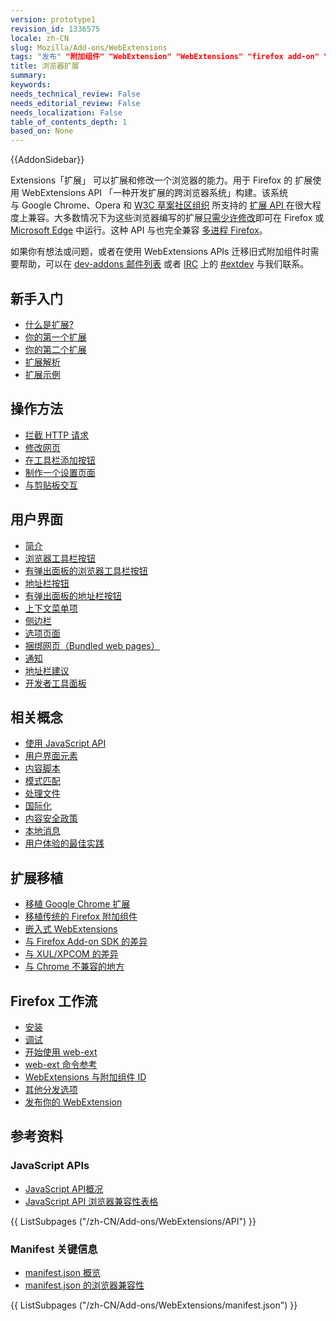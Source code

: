 ```yaml
---
version: prototype1
revision_id: 1336575
locale: zh-CN
slug: Mozilla/Add-ons/WebExtensions
tags: "发布" "附加组件" "WebExtension" "WebExtensions" "firefox add-on" "web-extensions" "firefox extensions"
title: 浏览器扩展
summary: 
keywords: 
needs_technical_review: False
needs_editorial_review: False
needs_localization: False
table_of_contents_depth: 1
based_on: None
---
```

<div>{{AddonSidebar}}</div>

<p>Extensions「扩展」 可以扩展和修改一个浏览器的能力。用于 Firefox 的 扩展使用 WebExtensions API 「一种开发扩展的跨浏览器系统」构建。该系统与&nbsp;Google Chrome、Opera 和 <a href="https://browserext.github.io/browserext/">W3C 草案社区组织</a> 所支持的 <a href="https://developer.chrome.com/extensions">扩展 API </a>在很大程度上兼容。大多数情况下为这些浏览器编写的扩展<a href="/zh-CN/Add-ons/WebExtensions/Porting_from_Google_Chrome">只需少许修改</a>即可在 Firefox 或 <a href="https://developer.microsoft.com/zh-CN/microsoft-edge/platform/documentation/extensions/">Microsoft Edge</a> 中运行。这种 API 与也完全兼容 <a href="/zh-CN/Firefox/Multiprocess_Firefox">多进程 Firefox</a>。</p>

<p>如果你有想法或问题，或者在使用 WebExtensions APIs 迁移旧式附加组件时需要帮助，可以在 <a href="https://mail.mozilla.org/listinfo/dev-addons">dev-addons 邮件列表</a> 或者 <a href="https://wiki.mozilla.org/IRC">IRC</a> 上的 <a href="irc://irc.mozilla.org/extdev">#extdev</a> 与我们联系。</p>

<div class="row topicpage-table">
<div class="section">
<h2 id="新手入门">新手入门</h2>

<ul>
 <li><a href="/zh-CN/Add-ons/WebExtensions/What_are_WebExtensions">什么是扩展?</a></li>
 <li><a href="/zh-CN/Add-ons/WebExtensions/Your_first_WebExtension">你的第一个扩展</a></li>
 <li><a href="/zh-CN/Add-ons/WebExtensions/Your_second_WebExtension">你的第二个扩展</a></li>
 <li><a href="/zh-CN/Add-ons/WebExtensions/Anatomy_of_a_WebExtension">扩展解析</a></li>
 <li><a href="/zh-CN/Add-ons/WebExtensions/Examples">扩展示例</a></li>
</ul>

<h2 id="操作方法">操作方法</h2>

<ul>
 <li><a href="/zh-CN/docs/Mozilla/Add-ons/WebExtensions/Intercept_HTTP_requests">拦截 HTTP 请求</a></li>
 <li><a href="/zh-CN/docs/Mozilla/Add-ons/WebExtensions/Modify_a_web_page">修改网页</a></li>
 <li><a href="/zh-CN/docs/Mozilla/Add-ons/WebExtensions/Add_a_button_to_the_toolbar">在工具栏添加按钮</a></li>
 <li><a href="/zh-CN/docs/Mozilla/Add-ons/WebExtensions/Implement_a_settings_page">制作一个设置页面</a></li>
 <li><a href="/zh-CN//docs/Mozilla/Add-ons/WebExtensions/Interact_with_the_clipboard">与剪贴板交互</a></li>
</ul>

<h2 id="用户界面">用户界面</h2>

<ul>
 <li><a href="/en-US/docs/Mozilla/Add-ons/WebExtensions/user_interface">简介</a></li>
 <li><a href="https://developer.mozilla.org/en-US/docs/Mozilla/Add-ons/WebExtensions/user_interface/Browser_action">浏览器工具栏按钮</a></li>
 <li><a href="https://developer.mozilla.org/en-US/docs/Mozilla/Add-ons/WebExtensions/user_interface/Page_actions">有弹出面板的浏览器工具栏按钮</a></li>
 <li><a href="https://developer.mozilla.org/en-US/docs/Mozilla/Add-ons/WebExtensions/user_interface/Page_actions">地址栏按钮</a></li>
 <li><a href="https://developer.mozilla.org/en-US/docs/Mozilla/Add-ons/WebExtensions/user_interface/Popups">有弹出面板的地址栏按钮</a></li>
 <li><a href="https://developer.mozilla.org/en-US/docs/Mozilla/Add-ons/WebExtensions/user_interface/Context_menu_items">上下文菜单项</a></li>
 <li><a href="https://developer.mozilla.org/en-US/docs/Mozilla/Add-ons/WebExtensions/user_interface/Sidebars">侧边栏</a></li>
 <li><a href="https://developer.mozilla.org/en-US/docs/Mozilla/Add-ons/WebExtensions/user_interface/Options_pages">选项页面</a></li>
 <li><a href="https://developer.mozilla.org/en-US/docs/Mozilla/Add-ons/WebExtensions/user_interface/Bundled_web_pages">捆绑网页（Bundled web pages）</a></li>
 <li><a href="https://developer.mozilla.org/en-US/docs/Mozilla/Add-ons/WebExtensions/user_interface/Notifications">通知</a></li>
 <li><a href="https://developer.mozilla.org/en-US/docs/Mozilla/Add-ons/WebExtensions/user_interface/Omnibox">地址栏建议</a></li>
 <li><a href="https://developer.mozilla.org/en-US/docs/Mozilla/Add-ons/WebExtensions/user_interface/devtools_panels">开发者工具面板</a></li>
</ul>

<h2 id="相关概念">相关概念</h2>

<ul>
 <li><a href="/zh-CN/docs/Mozilla/Add-ons/WebExtensions/Using_the_JavaScript_APIs">使用 JavaScript API</a></li>
 <li><a href="/zh-CN/docs/Mozilla/Add-ons/WebExtensions/User_interface_components">用户界面元素</a></li>
 <li><a href="/zh-CN/Add-ons/WebExtensions/Content_scripts">内容脚本</a></li>
 <li><a href="/zh-CN/Add-ons/WebExtensions/Match_patterns">模式匹配</a></li>
 <li><a href="https://developer.mozilla.org/zh-CN/docs/Mozilla/Add-ons/WebExtensions/Working_with_files">处理文件</a></li>
 <li><a href="/zh-CN/docs/Mozilla/Add-ons/WebExtensions/Internationalization">国际化</a></li>
 <li><a href="/zh-CN/docs/Mozilla/Add-ons/WebExtensions/Content_Security_Policy">内容安全政策</a></li>
 <li><a href="/zh-CN/docs/Mozilla/Add-ons/WebExtensions/Native_messaging">本地消息</a></li>
 <li><a href="https://developer.mozilla.org/zh-CN/Add-ons/WebExtensions/User_experience_best_practices">用户体验的最佳实践</a></li>
</ul>

<h2 id="扩展移植">扩展移植</h2>

<ul>
 <li><a href="/zh-CN/Add-ons/WebExtensions/Porting_from_Google_Chrome">移植 Google Chrome 扩展</a></li>
 <li><a href="/zh-CN/docs/Mozilla/Add-ons/WebExtensions/Porting_a_legacy_Firefox_add-on">移植传统的 Firefox 附加组件</a></li>
 <li><a href="/zh-CN/docs/Mozilla/Add-ons/WebExtensions/Embedded_WebExtensions">嵌入式 WebExtensions</a></li>
 <li><a href="/zh-CN/docs/Mozilla/Add-ons/WebExtensions/Comparison_with_the_Add-on_SDK">与 Firefox Add-on SDK 的差异</a></li>
 <li><a href="/zh-CN/docs/Mozilla/Add-ons/WebExtensions/Comparison_with_XUL_XPCOM_extensions">与 XUL/XPCOM 的差异</a></li>
 <li><a href="/zh-CN/docs/Mozilla/Add-ons/WebExtensions/Chrome_incompatibilities">与 Chrome 不兼容的地方</a></li>
</ul>

<h2 id="Firefox_工作流">Firefox 工作流</h2>

<ul>
 <li><a href="/zh-CN/Add-ons/WebExtensions/Temporary_Installation_in_Firefox">安装</a></li>
 <li><a href="/zh-CN/Add-ons/WebExtensions/Debugging">调试</a></li>
 <li><a href="/zh-CN/docs/Mozilla/Add-ons/WebExtensions/Getting_started_with_web-ext">开始使用 web-ext</a></li>
 <li><a href="/zh-CN/docs/Mozilla/Add-ons/WebExtensions/web-ext_command_reference">web-ext 命令参考</a></li>
 <li><a href="/zh-CN/docs/Mozilla/Add-ons/WebExtensions/WebExtensions_and_the_Add-on_ID">WebExtensions 与附加组件 ID</a></li>
 <li><a href="https://developer.mozilla.org/zh-CN/Add-ons/WebExtensions/Alternative_distribution_options">其他分发选项</a></li>
 <li><a href="/zh-CN/docs/Mozilla/Add-ons/WebExtensions/Publishing_your_WebExtension" style="outline-width: 0px ! important; -moz-user-select: text ! important;">发布你的 WebExtension</a></li>
</ul>
</div>

<div class="section">
<h2 id="参考资料">参考资料</h2>

<h3 id="JavaScript_APIs">JavaScript APIs</h3>

<ul>
 <li><a href="/zh-CN/docs/Mozilla/Add-ons/WebExtensions/API">JavaScript API概况</a></li>
 <li><a href="/zh-CN/Add-ons/WebExtensions/Browser_support_for_JavaScript_APIs">JavaScript API 浏览器兼容性表格</a></li>
</ul>

<div class="twocolumns">{{ ListSubpages ("/zh-CN/Add-ons/WebExtensions/API") }}</div>

<h3 id="Manifest_关键信息">Manifest 关键信息</h3>

<ul>
 <li><a href="/zh-CN/docs/Mozilla/Add-ons/WebExtensions/manifest.json">manifest.json 概览</a></li>
 <li><a href="/zh-CN/docs/Mozilla/Add-ons/WebExtensions/Browser_compatibility_for_manifest.json">manifest.json 的浏览器兼容性</a></li>
</ul>

<div class="twocolumns">{{ ListSubpages ("/zh-CN/Add-ons/WebExtensions/manifest.json") }}</div>
</div>
</div>

